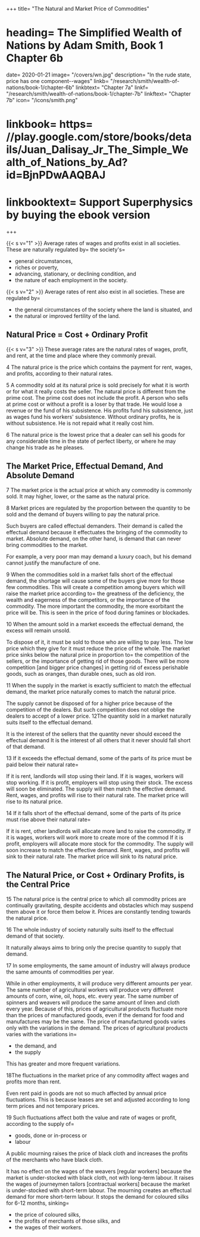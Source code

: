 +++
title=  "The Natural and Market Price of Commodities"
# heading=  The Simplified Wealth of Nations by Adam Smith, Book 1 Chapter 6b
date=  2020-01-21
image=  "/covers/wn.jpg"
description=  "In the rude state, price has one component--wages"
linkb=  "/research/smith/wealth-of-nations/book-1/chapter-6b"
linkbtext=  "Chapter 7a"
linkf=  "/research/smith/wealth-of-nations/book-1/chapter-7b"
linkftext=  "Chapter 7b"
icon=  "/icons/smith.png"
# linkbook=  https= //play.google.com/store/books/details/Juan_Dalisay_Jr_The_Simple_Wealth_of_Nations_by_Ad?id=BjnPDwAAQBAJ
# linkbooktext=  Support Superphysics by buying the ebook version
+++

{{< s v="1" >}} Average rates of wages and profits exist in all societies. These are naturally regulated by= 
the society's= 
- general circumstances,
- riches or poverty,
- advancing, stationary, or declining condition, and
- the nature of each employment in the society.

{{< s v="2" >}}
Average rates of rent also exist in all societies. These are regulated by= 
- the general circumstances of the society where the land is situated, and
- the natural or improved fertility of the land.


## Natural Price = Cost + Ordinary Profit

{{< s v="3" >}} These average rates are the natural rates of wages, profit, and rent, at the time and place where they commonly prevail.

4 The natural price is the price which contains the payment for rent, wages, and profits, according to their natural rates.

5 A commodity sold at its natural price is sold precisely for what it is worth or for what it really costs the seller.
The natural price is different from the prime cost.
The prime cost does not include the profit.
A person who sells at prime cost or without a profit is a loser by that trade.
He would lose a revenue or the fund of his subsistence.
His profits fund his subsistence, just as wages fund his workers' subsistence.
Without ordinary profits, he is without subsistence.
He is not repaid what it really cost him.

6 The natural price is the lowest price that a dealer can sell his goods for any considerable time in the state of perfect liberty, or where he may change his trade as he pleases.

## The Market Price, Effectual Demand, And Absolute Demand

7 The market price is the actual price at which any commodity is commonly sold. It may higher, lower, or the same as the natural price.

8 Market prices are regulated by the proportion between the quantity to be sold and the demand of buyers willing to pay the natural price.

Such buyers are called effectual demanders.
Their demand is called the effectual demand because it effectuates the bringing of the commodity to market.
Absolute demand, on the other hand, is demand that can never bring commodities to the market.

For example, a very poor man may demand a luxury coach, but his demand cannot justify the manufacture of one.

9 When the commodities sold in a market falls short of the effectual demand, the shortage will cause some of the buyers give more for those few commodities.
This will create a competition among buyers which will raise the market price according to= 
the greatness of the deficiency,
the wealth and eagerness of the competitors, or
the importance of the commodity.
The more important the commodity, the more exorbitant the price will be.
This is seen in the price of food during famines or blockades.

10 When the amount sold in a market exceeds the effectual demand, the excess will remain unsold.

To dispose of it, it must be sold to those who are willing to pay less.
The low price which they give for it must reduce the price of the whole.
The market price sinks below the natural price in proportion to= 
the competition of the sellers, or
the importance of getting rid of those goods.
There will be more competition [and bigger price changes] in getting rid of excess perishable goods, such as oranges, than durable ones, such as old iron.

11 When the supply in the market is exactly sufficient to match the effectual demand, the market price naturally comes to match the natural price.

The supply cannot be disposed of for a higher price because of the competition of the dealers.
But such competition does not oblige the dealers to accept of a lower price.
12The quantity sold in a market naturally suits itself to the effectual demand.

It is the interest of the sellers that the quantity never should exceed the effectual demand
It is the interest of all others that it never should fall short of that demand.

13 If it exceeds the effectual demand, some of the parts of its price must be paid below their natural rate= 

If it is rent, landlords will stop using their land.
If it is wages, workers will stop working.
If it is profit, employers will stop using their stock.
The excess will soon be eliminated.
The supply will then match the effective demand.
Rent, wages, and profits will rise to their natural rate.
The market price will rise to its natural price.

14 If it falls short of the effectual demand, some of the parts of its price must rise above their natural rate= 

If it is rent, other landlords will allocate more land to raise the commodity.
If it is wages, workers will work more to create more of the commod
If it is profit, employers will allocate more stock for the commodity.
The supply will soon increase to match the effective demand.
Rent, wages, and profits will sink to their natural rate.
The market price will sink to its natural price.


## The Natural Price, or Cost + Ordinary Profits, is the Central Price

15 The natural price is the central price to which all commodity prices are continually gravitating, despite accidents and obstacles which may suspend them above it or force them below it.
Prices are constantly tending towards the natural price.

16 The whole industry of society naturally suits itself to the effectual demand of that society.

It naturally always aims to bring only the precise quantity to supply that demand.

17 In some employments, the same amount of industry will always produce the same amounts of commodities per year.

While in other employments, it will produce very different amounts per year.
The same number of agricultural workers will produce very different amounts of corn, wine, oil, hops, etc. every year.
The same number of spinners and weavers will produce the same amount of linen and cloth every year.
Because of this, prices of agricultural products fluctuate more than the prices of manufactured goods, even if the demand for food and manufactures may be the same.
The price of manufactured goods varies only with the variations in the demand.
The prices of agricultural products varies with the variations in= 
- the demand, and
- the supply

This has greater and more frequent variations.

18The fluctuations in the market price of any commodity affect wages and profits more than rent.

Even rent paid in goods are not so much affected by annual price fluctuations.
This is because leases are set and adjusted according to long term prices and not temporary prices.

19 Such fluctuations affect both the value and rate of wages or profit, according to the supply of= 
- goods, done or in-process or
- labour

A public mourning raises the price of black cloth and increases the profits of the merchants who have black cloth.

It has no effect on the wages of the weavers [regular workers] because the market is under-stocked with black cloth, not with long-term labour.
It raises the wages of journeymen tailors [contractual workers] because the market is under-stocked with short-term labour.
The mourning creates an effectual demand for more short-term labour.
It stops the demand for coloured silks for 6-12 months, sinking= 
- the price of coloured silks,
- the profits of merchants of those silks, and
- the wages of their workers.

